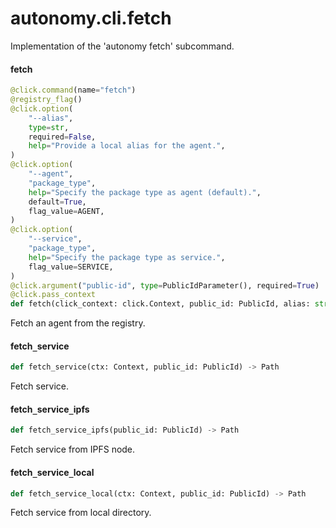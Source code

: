 <a id="autonomy.cli.fetch"></a>

# autonomy.cli.fetch

Implementation of the 'autonomy fetch' subcommand.

<a id="autonomy.cli.fetch.fetch"></a>

#### fetch

```python
@click.command(name="fetch")
@registry_flag()
@click.option(
    "--alias",
    type=str,
    required=False,
    help="Provide a local alias for the agent.",
)
@click.option(
    "--agent",
    "package_type",
    help="Specify the package type as agent (default).",
    default=True,
    flag_value=AGENT,
)
@click.option(
    "--service",
    "package_type",
    help="Specify the package type as service.",
    flag_value=SERVICE,
)
@click.argument("public-id", type=PublicIdParameter(), required=True)
@click.pass_context
def fetch(click_context: click.Context, public_id: PublicId, alias: str, package_type: str, registry: str) -> None
```

Fetch an agent from the registry.

<a id="autonomy.cli.fetch.fetch_service"></a>

#### fetch`_`service

```python
def fetch_service(ctx: Context, public_id: PublicId) -> Path
```

Fetch service.

<a id="autonomy.cli.fetch.fetch_service_ipfs"></a>

#### fetch`_`service`_`ipfs

```python
def fetch_service_ipfs(public_id: PublicId) -> Path
```

Fetch service from IPFS node.

<a id="autonomy.cli.fetch.fetch_service_local"></a>

#### fetch`_`service`_`local

```python
def fetch_service_local(ctx: Context, public_id: PublicId) -> Path
```

Fetch service from local directory.

